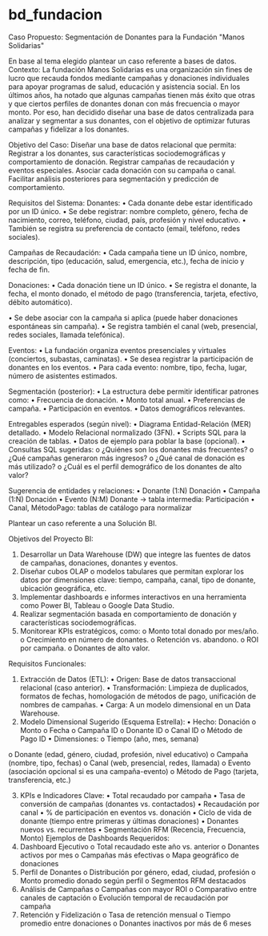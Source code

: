 # bd_fundacion
Caso Propuesto: Segmentación de Donantes para la Fundación "Manos Solidarias"

En base al tema elegido plantear un caso referente a bases de datos.
Contexto:
La fundación Manos Solidarias es una organización sin fines de lucro que recauda
fondos mediante campañas y donaciones individuales para apoyar programas de
salud, educación y asistencia social. En los últimos años, ha notado que algunas
campañas tienen más éxito que otras y que ciertos perfiles de donantes donan con
más frecuencia o mayor monto. Por eso, han decidido diseñar una base de datos
centralizada para analizar y segmentar a sus donantes, con el objetivo de optimizar
futuras campañas y fidelizar a los donantes.

Objetivo del Caso:
Diseñar una base de datos relacional que permita:
Registrar a los donantes, sus características sociodemográficas y comportamiento de
donación.
Registrar campañas de recaudación y eventos especiales.
Asociar cada donación con su campaña o canal.
Facilitar análisis posteriores para segmentación y predicción de comportamiento.

Requisitos del Sistema:
Donantes:
• Cada donante debe estar identificado por un ID único.
• Se debe registrar: nombre completo, género, fecha de nacimiento, correo,
teléfono, ciudad, país, profesión y nivel educativo.
• También se registra su preferencia de contacto (email, teléfono, redes
sociales).

Campañas de Recaudación:
• Cada campaña tiene un ID único, nombre, descripción, tipo (educación, salud,
emergencia, etc.), fecha de inicio y fecha de fin.

Donaciones:
• Cada donación tiene un ID único.
• Se registra el donante, la fecha, el monto donado, el método de pago
(transferencia, tarjeta, efectivo, débito automático).

• Se debe asociar con la campaña si aplica (puede haber donaciones
espontáneas sin campaña).
• Se registra también el canal (web, presencial, redes sociales, llamada
telefónica).

Eventos:
• La fundación organiza eventos presenciales y virtuales (conciertos, subastas,
caminatas).
• Se desea registrar la participación de donantes en los eventos.
• Para cada evento: nombre, tipo, fecha, lugar, número de asistentes estimados.

Segmentación (posterior):
• La estructura debe permitir identificar patrones como:
• Frecuencia de donación.
• Monto total anual.
• Preferencias de campaña.
• Participación en eventos.
• Datos demográficos relevantes.

Entregables esperados (según nivel):
• Diagrama Entidad-Relación (MER) detallado.
• Modelo Relacional normalizado (3FN).
• Scripts SQL para la creación de tablas.
• Datos de ejemplo para poblar la base (opcional).
• Consultas SQL sugeridas:
o ¿Quiénes son los donantes más frecuentes?
o ¿Qué campañas generaron más ingresos?
o ¿Qué canal de donación es más utilizado?
o ¿Cuál es el perfil demográfico de los donantes de alto valor?

Sugerencia de entidades y relaciones:
• Donante (1:N) Donación
• Campaña (1:N) Donación
• Evento (N:M) Donante → tabla intermedia: Participación
• Canal, MétodoPago: tablas de catálogo para normalizar

Plantear un caso referente a una Solución BI.

Objetivos del Proyecto BI:
1. Desarrollar un Data Warehouse (DW) que integre las fuentes de datos de
campañas, donaciones, donantes y eventos.
2. Diseñar cubos OLAP o modelos tabulares que permitan explorar los datos
por dimensiones clave: tiempo, campaña, canal, tipo de donante, ubicación
geográfica, etc.
3. Implementar dashboards e informes interactivos en una herramienta como
Power BI, Tableau o Google Data Studio.
4. Realizar segmentación basada en comportamiento de donación y
características sociodemográficas.
5. Monitorear KPIs estratégicos, como:
o Monto total donado por mes/año.
o Crecimiento en número de donantes.
o Retención vs. abandono.
o ROI por campaña.
o Donantes de alto valor.

Requisitos Funcionales:
1. Extracción de Datos (ETL):
• Origen: Base de datos transaccional relacional (caso anterior).
• Transformación: Limpieza de duplicados, formatos de fechas, homologación de
métodos de pago, unificación de nombres de campañas.
• Carga: A un modelo dimensional en un Data Warehouse.
2. Modelo Dimensional Sugerido (Esquema Estrella):
• Hecho: Donación
o Monto
o Fecha
o Campaña ID
o Donante ID
o Canal ID
o Método de Pago ID
• Dimensiones:
o Tiempo (año, mes, semana)

o Donante (edad, género, ciudad, profesión, nivel educativo)
o Campaña (nombre, tipo, fechas)
o Canal (web, presencial, redes, llamada)
o Evento (asociación opcional si es una campaña-evento)
o Método de Pago (tarjeta, transferencia, etc.)

3. KPIs e Indicadores Clave:
• Total recaudado por campaña
• Tasa de conversión de campañas (donantes vs. contactados)
• Recaudación por canal
• % de participación en eventos vs. donación
• Ciclo de vida de donante (tiempo entre primeras y últimas donaciones)
• Donantes nuevos vs. recurrentes
• Segmentación RFM (Recencia, Frecuencia, Monto)
Ejemplos de Dashboards Requeridos:
1. Dashboard Ejecutivo
o Total recaudado este año vs. anterior
o Donantes activos por mes
o Campañas más efectivas
o Mapa geográfico de donaciones
2. Perfil de Donantes
o Distribución por género, edad, ciudad, profesión
o Monto promedio donado según perfil
o Segmentos RFM destacados
3. Análisis de Campañas
o Campañas con mayor ROI
o Comparativo entre canales de captación
o Evolución temporal de recaudación por campaña
4. Retención y Fidelización
o Tasa de retención mensual
o Tiempo promedio entre donaciones
o Donantes inactivos por más de 6 meses
